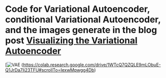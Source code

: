 # Code for Variational Autoencoder, conditional Variational Autoencoder, and the images generate in the blog post [Visualizing the Variational Autoencoder](https://savadikarc.github.io/post/2020/01/30/vae_vis/)

[![VAE](https://colab.research.google.com/assets/colab-badge.svg) (https://colab.research.google.com/drive/1WTcQ7QZQLE9mLObuE-Q1JrDa7Ii23TFU#scrollTo=IexwMpwgg4Db)
